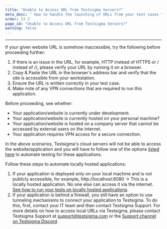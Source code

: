 ```yaml
---
title: "Unable to Access URL from Testsigma Servers?"
meta_desc: " How to handle the launching of URLs from your test cases to your web applications and  Local devices."
order: 23.3
page_id: "Unable to Access URL from Testsigma Servers?"
warning: false
---
```


---

If your given website URL is somehow inaccessible, try the following before proceeding further:
 
1. If there is an issue in the URL, for example, HTTP instead of HTTPS or / instead of //, please verify your URL by running it on a browser. 
2. Copy & Paste the URL in the browser's address bar and verify that the site is accessible from your workstation.
3. Ensure the URL is written correctly in your test case.
4. Make note of any VPN connections that are required to run this application.


Before proceeding, see whether:
* Your application/website is currently under development.
* Your application/website is currently hosted on your personal machine?
* Your application/website is hosted on a company server that cannot be accessed by external users on the internet.
* Your application requires VPN access for a secure connection.

In the above scenarios, Testsigma's cloud servers will not be able to access the website/application and you will have to follow one of the options [listed here](https://testsigma.com/docs/runs/dry-runs-on-local-devices/) to automate testing for these applications.
 
Follow these steps to automate locally hosted applications:
1. If your application is deployed only on your local machine and is not publicly accessible, for example, http://localhost:8080 -> This is a locally hosted application. No one else can access it via the internet. [See how to run your tests on locally hosted applications](https://testsigma.com/docs/runs/local-executions/using-testsigma-agent/).
2. If your application is behind a firewall, you still have an option to use tunneling mechanisms to connect your application to Testsigma. To do this, first, contact your IT team and then contact Testsigma Support. For more details on how to access local URLs via Testsigma, please contact Testsigma Support at [support@testsigma.com](mailto:support@testsigma.com) or the [Support channel on Testsigma Discord](https://discord.com/invite/SjYKkSTUq9).



